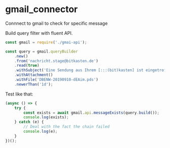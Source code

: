 # gmail_connector
Connnect to gmail to check for specific message

Build query filter with fluent API.


```javascript
const gmail = require('./gmai-api');

const query = gmail.queryBuilder
    .new()
    .from('nachricht.stage@bitkasten.de')
    .read(true)
    .withSubject('Eine Sendung aus Ihrem [:::(bit)kasten] ist eingetroffen')
    .withAttachment()
    .withFile('DBENW-20190910-dEAim.pds')
    .newerThan('1d');
```

Test like that:
```javascript
(async () => {
    try {
        const exists = await gmail.api.messageExists(query.build());
        console.log(exists);
    } catch (e) {
        // Deal with the fact the chain failed
        console.log(e);
    }
})();
```
